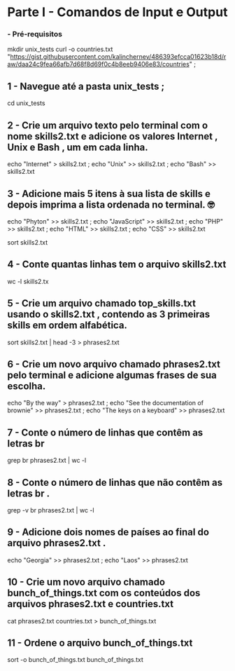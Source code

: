# Parte I - Comandos de Input e Output

### - Pré-requisitos
mkdir unix_tests
curl -o countries.txt "https://gist.githubusercontent.com/kalinchernev/486393efcca01623b18d/raw/daa24c9fea66afb7d68f8d69f0c4b8eeb9406e83/countries" ;

## 1 - Navegue até a pasta unix_tests ;
cd unix_tests

## 2 - Crie um arquivo texto pelo terminal com o nome skills2.txt e adicione os valores Internet , Unix e Bash , um em cada linha.
echo "Internet" > skills2.txt ; echo "Unix" >> skills2.txt ; echo "Bash" >> skills2.txt

## 3 - Adicione mais 5 itens à sua lista de skills e depois imprima a lista ordenada no terminal. 🤓
echo "Phyton" >> skills2.txt ; echo "JavaScript" >> skills2.txt ; echo "PHP" >> skills2.txt ; echo "HTML" >> skills2.txt ; echo "CSS" >> skills2.txt

sort skills2.txt

## 4 - Conte quantas linhas tem o arquivo skills2.txt
wc -l skills2.tx

## 5 - Crie um arquivo chamado top_skills.txt usando o skills2.txt , contendo as 3 primeiras skills em ordem alfabética.
sort skills2.txt | head -3 >  phrases2.txt

## 6 - Crie um novo arquivo chamado phrases2.txt pelo terminal e adicione algumas frases de sua escolha.
echo "By the way" > phrases2.txt ; echo "See the documentation of brownie" >> phrases2.txt ; echo "The keys on a keyboard" >> phrases2.txt

## 7 - Conte o número de linhas que contêm as letras br
grep br phrases2.txt | wc -l

## 8 - Conte o número de linhas que não contêm as letras br .
grep -v br phrases2.txt | wc -l

## 9 - Adicione dois nomes de países ao final do arquivo phrases2.txt .
echo "Georgia" >> phrases2.txt ; echo "Laos" >> phrases2.txt

## 10 - Crie um novo arquivo chamado bunch_of_things.txt com os conteúdos dos arquivos phrases2.txt e countries.txt
cat phrases2.txt countries.txt > bunch_of_things.txt

## 11 - Ordene o arquivo bunch_of_things.txt
sort -o bunch_of_things.txt bunch_of_things.txt
